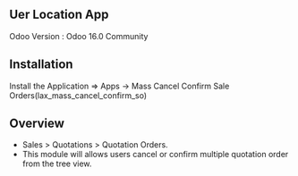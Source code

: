 Uer Location App
-----------------------------------

Odoo Version : Odoo 16.0 Community


Installation 
-------------------------------------
Install the Application => Apps -> Mass Cancel Confirm Sale Orders(lax_mass_cancel_confirm_so)


Overview
-------------------------------------
* Sales > Quotations > Quotation Orders.
* This module will allows users cancel or confirm multiple quotation order from the tree view.
